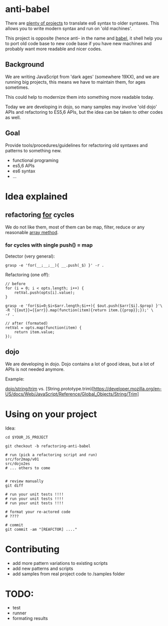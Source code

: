 # anti-babel

There are [plenty of projects](https://github.com/addyosmani/es6-tools) to translate es6 syntax to older syntaxes.
This allows you to write modern syntax and run on 'old machines'.

This project is opposite (hence anti- in the name and [babel](https://babeljs.io), it shell help you to port 
old code base to new code base if you have new machines and 
probably want more readable and nicer codes.

## Background
We are writing JavaScript from 'dark ages' (somewhere 19XX), and 
we are running big projects, this means we have to maintain them,
for ages sometimes.

This could help to modernize them into something more readable today.

Today we are developing in dojo, so many samples may involve 'old dojo' APIs and 
refactoring to ES5,6 APIs, but the idea can be taken to other codes as well.

## Goal

Provide tools/procedures/guidelines for refactoring old syntaxes and patterns to something new.

- functional programing
- es5,6 APIs
- es6 syntax
- ...

# Idea explained

## refactoring [for](https://developer.mozilla.org/en-US/docs/Web/JavaScript/Reference/Statements/for) cycles

We do not like them, most of them can be map, filter, reduce 
or any reasonable [array method](https://developer.mozilla.org/en-US/docs/Web/JavaScript/Reference/Global_Objects/Array).

### for cycles with single push() = map

Detector (very general):

	grasp -e 'for(__;__;__){ __.push(_$) }' -r .

Refactoring (one off):

	// before
	for (i = 0; i < opts.length; i++) {
	    retVal.push(opts[i].value);
	}

 	grasp -e 'for($i=0;$i<$arr.length;$i++){ $out.push($arr[$i].$prop) }'\
 	-R '{{out}}={{arr}}.map(function(item){return item.{{prop}};});' \
 	-r .

	// after (formated)
	retVal = opts.map(function(item) {
    	return item.value;
	});

## dojo

We are developing in dojo.
Dojo contains a lot of good ideas, but a lot of APIs is not needed anymore.

Example: 

[dojo/string/trim](https://dojotoolkit.org/reference-guide/1.7/dojo/string/trim.html) vs.
[String.prototype.trim)[https://developer.mozilla.org/en-US/docs/Web/JavaScript/Reference/Global_Objects/String/Trim] 




# Using on your project

Idea:

	cd $YOUR_JS_PROJECT
	
	git checkout -b refactoring-anti-babel

	# run (pick a refactoring script and run)
	src/for2map/v01
	src/dojo2es
	# ... others to come


	# review manually
	git diff

	# run your unit tests !!!!
	# run your unit tests !!!!
	# run your unit tests !!!!
	
	# format your re-actored code
	# ????

	# commit 
	git commit -am "[REAFCTOR] ...."


# Contributing

- add more pattern variations to existing scripts
- add new patterns and scripts
- add samples from real project code to /samples folder

# TODO:

- test
- runner
- formating results











	









